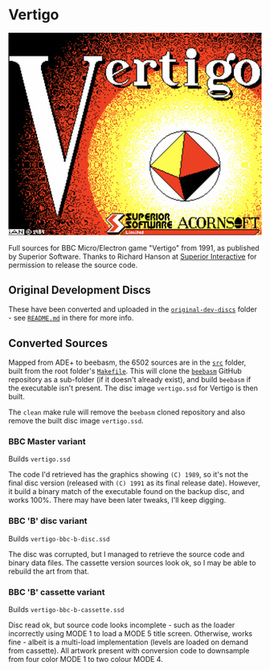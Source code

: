 # Vertigo

![Vertigo title screen](Vertigo-titlescreen.png)

Full sources for BBC Micro/Electron game "Vertigo" from 1991, as published by Superior Software. Thanks to Richard Hanson at
[Superior Interactive](https://www.superiorinteractive.com/) for permission to release the source code. 

## Original Development Discs
These have been converted and uploaded in the [`original-dev-discs`](original-dev-discs) folder - see [`README.md`](original-dev-discs/README.md) in there for more info.

## Converted Sources
Mapped from ADE+ to beebasm, the 6502 sources are in the [`src`](src) folder, built from the root folder's [`Makefile`](Makefile). This will clone the [`beebasm`](https://github.com/stardot/beebasm) GitHub repository as a sub-folder (if it doesn't already exist), and build `beebasm` if the executable isn't present. The disc image `vertigo.ssd` for Vertigo is then built.

The `clean` make rule will remove the `beebasm` cloned repository and also remove the built disc image `vertigo.ssd`.

### BBC Master variant
Builds `vertigo.ssd`

The code I'd retrieved has the graphics showing `(C) 1989`, so it's not the final disc version (released with `(C) 1991` as its final release date). However, it build a binary match of the executable found on the backup disc, and works 100%. There may have been later tweaks, I'll keep digging.

### BBC 'B' disc variant
Builds `vertigo-bbc-b-disc.ssd`

The disc was corrupted, but I managed to retrieve the source code and binary data files. The cassette version sources look ok, so I may be able to rebuild the art from that.

### BBC 'B' cassette variant
Builds `vertigo-bbc-b-cassette.ssd`

Disc read ok, but source code looks incomplete - such as the loader incorrectly using MODE 1 to load a MODE 5 title screen. Otherwise, works fine - albeit is a multi-load implementation (levels are loaded on demand
from cassette). All artwork present with conversion code to downsample from
four color MODE 1 to two colour MODE 4.